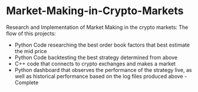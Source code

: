 # Market-Making-in-Crypto-Markets
Research and Implementation of Market Making in the crypto markets:
The flow of this projects:
  - Python Code researching the best order book factors that best estimate the mid price 
  - Python Code backtesting the best strategy determined from above 
  - C++ code that connects to crypto exchanges and makes a market
  - Python dashboard that observes the performance of the strategy live, as well as historical performance based on the log files produced above 
  -Complete
